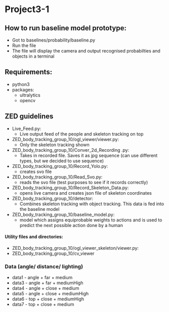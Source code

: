 # Project3-1

## How to run baseline model prototype:
- Got to baselines/probability/baseline.py
- Run the file
- The file will display the camera and output recognised probabilties and objects in a terminal 


## Requirements:
- python3
- packages:
    - ultralytics 
    - opencv


## ZED guidelines
- Live_Feed.py:
    - Live output feed of the people and skeleton tracking on top
- ZED_body_tracking_group_10/ogl_viewer/viewer.py:
    - Only the skeleton tracking shown
- ZED_body_tracking_group_10/Conver_2d_Recording .py:
    - Takes in recorded file. Saves it as jpg sequence (can use different types, but we decided to use sequence)
- ZED_body_tracking_group_10/Record_Yolo.py:
    - creates svo file 
- ZED_body_tracking_group_10/Read_Svo.py:
    - reads the svo file (test purposes to see if it records correctly)
- ZED_body_tracking_group_10/Record_Skeleton_Data.py:
    - opens live camera and creates json file of skeleton coordinates
- ZED_body_tracking_group_10/detector:
    - Combines skeleton tracking with object tracking. This data is fed into the baseline model
- ZED_body_tracking_group_10/baseline_model.py:
    - model which assigns equiprobable weights to actions and is used to predict the next possible action done by a human

#### Utility files and directories:
- ZED_body_tracking_group_10/ogl_viewer_skeleton/viewer.py:
- ZED_body_tracking_group_10/cv_viewer

### Data (angle/ distance/ lighting)
- data1 - angle + far + medium 
- data3 - angle + far + mediumHigh
- data4 - angle + close + medium
- data5 - angle + close + mediumHigh
- data6 - top + close + mediumHigh
- data7 - top + close + medium

